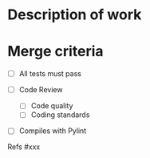 # Description of work
<!-- description of the work carried out -->

# Merge criteria
* [ ] All tests must pass
* [ ] Code Review
  * [ ] Code quality
  * [ ] Coding standards
* [ ] Compiles with Pylint


Refs #xxx